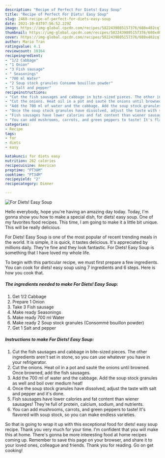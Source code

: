 ```yaml
---
description: "Recipe of Perfect For Diets! Easy Soup"
title: "Recipe of Perfect For Diets! Easy Soup"
slug: 2460-recipe-of-perfect-for-diets-easy-soup
date: 2021-10-03T07:56:52.229Z
image: https://img-global.cpcdn.com/recipes/5822439805157376/680x482cq70/for-diets-easy-soup-recipe-main-photo.jpg
thumbnail: https://img-global.cpcdn.com/recipes/5822439805157376/680x482cq70/for-diets-easy-soup-recipe-main-photo.jpg
cover: https://img-global.cpcdn.com/recipes/5822439805157376/680x482cq70/for-diets-easy-soup-recipe-main-photo.jpg
author: Mario Tran
ratingvalue: 4.1
reviewcount: 10164
recipeingredient:
- "1/2 Cabbage"
- "1 Onion"
- "3 Fish sausage"
- " Seasonings"
- "700 ml Water"
- "2 Soup stock granules Consomm bouillon powder"
- "1 Salt and pepper"
recipeinstructions:
- "Cut the fish sausages and cabbage in bite-sized pieces. The other ingredients aren't set in stone, so you can use whatever you have in your refrigerator."
- "Cut the onions. Heat oil in a pot and sauté the onions until browned. Once browned, add the fish sausages."
- "Add the 700 ml of water and the cabbage. Add the soup stock granules as well and boil over medium heat!"
- "Once the soup stock granules have dissolved, adjust the taste with salt and pepper and it's done."
- "Fish sausages have lower calories and fat content than wiener sausages! They're full of protein, calcium, sodium, and nutrients."
- "You can add mushrooms, carrots, and green peppers to taste! It's flavored with soup stock, so you can make endless varieties."
categories:
- Recipe
tags:
- for
- diets
- easy

katakunci: for diets easy 
nutrition: 262 calories
recipecuisine: American
preptime: "PT38M"
cooktime: "PT34M"
recipeyield: "2"
recipecategory: Dinner

---
```



![For Diets! Easy Soup](https://img-global.cpcdn.com/recipes/5822439805157376/680x482cq70/for-diets-easy-soup-recipe-main-photo.jpg)

Hello everybody, hope you're having an amazing day today. Today, I'm gonna show you how to make a special dish, for diets! easy soup. One of my favorites food recipes. This time, I am going to make it a little bit unique. This will be really delicious.

For Diets! Easy Soup is one of the most popular of recent trending meals in the world. It is simple, it is quick, it tastes delicious. It's appreciated by millions daily. They're fine and they look fantastic. For Diets! Easy Soup is something that I have loved my whole life.




To begin with this particular recipe, we must first prepare a few ingredients. You can cook for diets! easy soup using 7 ingredients and 6 steps. Here is how you cook that.

<!--inarticleads1-->

##### The ingredients needed to make For Diets! Easy Soup:

1. Get 1/2 Cabbage
1. Prepare 1 Onion
1. Take 3 Fish sausage
1. Make ready  Seasonings
1. Make ready 700 ml Water
1. Make ready 2 Soup stock granules (Consommé bouillon powder)
1. Get 1 Salt and pepper




<!--inarticleads2-->

##### Instructions to make For Diets! Easy Soup:

1. Cut the fish sausages and cabbage in bite-sized pieces. The other ingredients aren't set in stone, so you can use whatever you have in your refrigerator.
1. Cut the onions. Heat oil in a pot and sauté the onions until browned. Once browned, add the fish sausages.
1. Add the 700 ml of water and the cabbage. Add the soup stock granules as well and boil over medium heat!
1. Once the soup stock granules have dissolved, adjust the taste with salt and pepper and it's done.
1. Fish sausages have lower calories and fat content than wiener sausages! They're full of protein, calcium, sodium, and nutrients.
1. You can add mushrooms, carrots, and green peppers to taste! It's flavored with soup stock, so you can make endless varieties.




So that is going to wrap it up with this exceptional food for diets! easy soup recipe. Thank you very much for your time. I'm confident that you will make this at home. There's gonna be more interesting food at home recipes coming up. Remember to save this page on your browser, and share it to your loved ones, colleague and friends. Thank you for reading. Go on get cooking!
